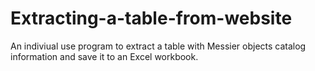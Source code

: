 # Extracting-a-table-from-website
An indiviual use program to extract a table with Messier objects catalog information and save it to an Excel workbook.
